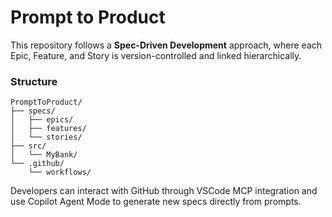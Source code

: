 # Prompt to Product

This repository follows a **Spec-Driven Development** approach, where each Epic, Feature, and Story is version-controlled and linked hierarchically.

### Structure
```
PromptToProduct/
├── specs/
│   ├── epics/
│   ├── features/
│   └── stories/
├── src/
│   └── MyBank/
└── .github/
    └── workflows/
```

Developers can interact with GitHub through VSCode MCP integration and use Copilot Agent Mode to generate new specs directly from prompts.
